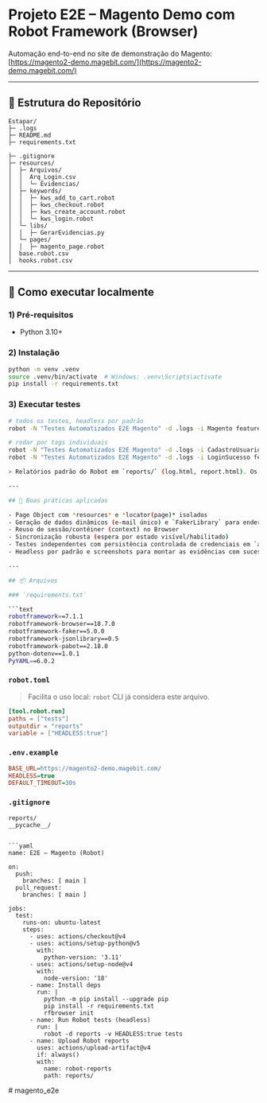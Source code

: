 # Projeto E2E – Magento Demo com Robot Framework (Browser)

Automação end-to-end no site de demonstração do Magento: [https://magento2-demo.magebit.com/](https://magento2-demo.magebit.com/)

---

## 📁 Estrutura do Repositório

```
Estapar/
├─ .logs
├─ README.md
├─ requirements.txt

├─ .gitignore
├─ resources/
│  ├─ Arquivos/
│  │  Arq_Login.csv
│  │  └─ Evidencias/
│  ├─ keywords/
│  │  ├─ kws_add_to_cart.robot
│  │  ├─ kws_checkout.robot
│  │  ├─ kws_create_account.robot
│  │  └─ kws_login.robot
│  └─ libs/
│  │  ├─ GerarEvidencias.py
│  └─ pages/
│  │  ├─ magento_page.robot
│  base.robot.csv
│  hooks.robot.csv
```

---

## 🚀 Como executar localmente

### 1) Pré-requisitos

- Python 3.10+

### 2) Instalação

```bash
python -m venv .venv
source .venv/bin/activate  # Windows: .venv\Scripts\activate
pip install -r requirements.txt
```

### 3) Executar testes

```bash
# todos os testes, headless por padrão
robot -N "Testes Automatizados E2E Magento" -d .logs -i Magento features\magento_E2E.robot

# rodar por tags individuais
robot -N "Testes Automatizados E2E Magento" -d .logs -i CadastroUsuario features\magento_E2E.robot
robot -N "Testes Automatizados E2E Magento" -d .logs -i LoginSucesso features\magento_E2E.robot

> Relatórios padrão do Robot em `reports/` (log.html, report.html). Os testes também geram `Arquivos/Evidencias/` com arquivos auxiliares Word/PDF.

---

## 🔧 Boas práticas aplicadas

- Page Object com *resources* e *locator(page)* isolados
- Geração de dados dinâmicos (e-mail único) e `FakerLibrary` para endereço
- Reuso de sessão/contêiner (context) no Browser
- Sincronização robusta (espera por estado visível/habilitado)
- Testes independentes com persistência controlada de credenciais em `arquivos/Arq_Login.csv`
- Headless por padrão e screenshots para montar as evidências com sucesso e falhas

---

## 📦 Arquivos

### `requirements.txt`

```text
robotframework==7.1.1
robotframework-browser==18.7.0
robotframework-faker==5.0.0
robotframework-jsonlibrary==0.5
robotframework-pabot==2.18.0
python-dotenv==1.0.1
PyYAML==6.0.2
```

### `robot.toml`

> Facilita o uso local: `robot` CLI já considera este arquivo.

```toml
[tool.robot.run]
paths = ["tests"]
outputdir = "reports"
variable = ["HEADLESS:true"]
```

### `.env.example`

```ini
BASE_URL=https://magento2-demo.magebit.com/
HEADLESS=true
DEFAULT_TIMEOUT=30s
```

### `.gitignore`

```gitignore
reports/
__pycache__/


```yaml
name: E2E – Magento (Robot)

on:
  push:
    branches: [ main ]
  pull_request:
    branches: [ main ]

jobs:
  test:
    runs-on: ubuntu-latest
    steps:
      - uses: actions/checkout@v4
      - uses: actions/setup-python@v5
        with:
          python-version: '3.11'
      - uses: actions/setup-node@v4
        with:
          node-version: '18'
      - name: Install deps
        run: |
          python -m pip install --upgrade pip
          pip install -r requirements.txt
          rfbrowser init
      - name: Run Robot tests (headless)
        run: |
          robot -d reports -v HEADLESS:true tests
      - name: Upload Robot reports
        uses: actions/upload-artifact@v4
        if: always()
        with:
          name: robot-reports
          path: reports/
```
#   m a g e n t o _ e 2 e  
 